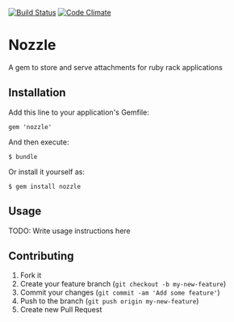 [![Build Status](https://travis-ci.org/ujifgc/nozzle.png)](https://travis-ci.org/ujifgc/nozzle)
[![Code Climate](https://codeclimate.com/github/ujifgc/nozzle.png)](https://codeclimate.com/github/ujifgc/nozzle)

# Nozzle

A gem to store and serve attachments for ruby rack applications

## Installation

Add this line to your application's Gemfile:

    gem 'nozzle'

And then execute:

    $ bundle

Or install it yourself as:

    $ gem install nozzle

## Usage

TODO: Write usage instructions here

## Contributing

1. Fork it
2. Create your feature branch (`git checkout -b my-new-feature`)
3. Commit your changes (`git commit -am 'Add some feature'`)
4. Push to the branch (`git push origin my-new-feature`)
5. Create new Pull Request
